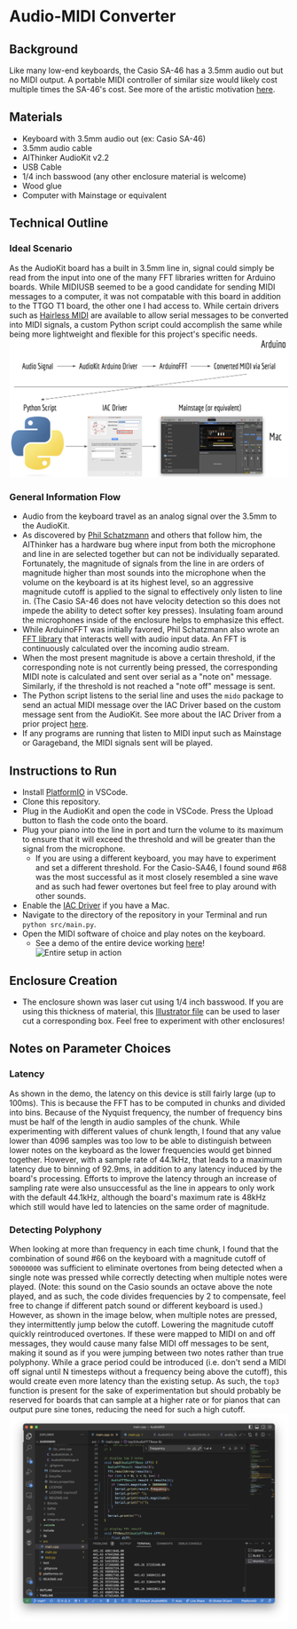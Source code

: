 # Audio-MIDI Converter
## Background
Like many low-end keyboards, the Casio SA-46 has a 3.5mm audio out but no MIDI output. A portable MIDI controller of similar size would likely cost multiple times the SA-46's cost. See more of the artistic motivation [here](https://jkapilian.github.io/COMS3930-portfolio/Final/final.html).

## Materials
* Keyboard with 3.5mm audio out (ex: Casio SA-46)
* 3.5mm audio cable
* AIThinker AudioKit v2.2
* USB Cable
* 1/4 inch basswood (any other enclosure material is welcome)
* Wood glue
* Computer with Mainstage or equivalent

## Technical Outline
### Ideal Scenario
As the AudioKit board has a built in 3.5mm line in, signal could simply be read from the input into one of the many FFT libraries written for Arduino boards. While MIDIUSB seemed to be a good candidate for sending MIDI messages to a computer, it was not compatable with this board in addition to the TTGO T1 board, the other one I had access to. While certain drivers such as [Hairless MIDI](http://projectgus.github.io/hairless-midiserial/#getting_started) are available to allow serial messages to be converted into MIDI signals, a custom Python script could accomplish the same while being more lightweight and flexible for this project's specific needs.
![High level setup](img/Fig0.png)

### General Information Flow
* Audio from the keyboard travel as an analog signal over the 3.5mm to the AudioKit.
* As discovered by [Phil Schatzmann](https://www.pschatzmann.ch/home/2021/12/15/the-ai-thinker-audiokit-audio-input-bug/) and others that follow him, the AIThinker has a hardware bug where input from both the microphone and line in are selected together but can not be individually separated. Fortunately, the magnitude of signals from the line in are orders of magnitude higher than most sounds into the microphone when the volume on the keyboard is at its highest level, so an aggressive magnitude cutoff is applied to the signal to effectively only listen to line in. (The Casio SA-46 does not have velocity detection so this does not impede the ability to detect softer key presses). Insulating foam around the microphones inside of the enclosure helps to emphasize this effect.
* While ArduinoFFT was initially favored, Phil Schatzmann also wrote an [FFT library](https://github.com/pschatzmann/arduino-audio-tools/blob/main/examples/examples-audiokit/streams-audiokit-fft/streams-audiokit-fft.ino) that interacts well with audio input data. An FFT is continuously calculated over the incoming audio stream.
* When the most present magnitude is above a certain threshold, if the corresponding note is not currently being pressed, the corresponding MIDI note is calculated and sent over serial as a "note on" message. Similarly, if the threshold is not reached a "note off" message is sent.
* The Python script listens to the serial line and uses the `mido` package to send an actual MIDI message over the IAC Driver based on the custom message sent from the AudioKit. See more about the IAC Driver from a prior project [here](https://jkapilian.github.io/COMS3930-portfolio/Module%202/mod2-tech.html#iac).
* If any programs are running that listen to MIDI input such as Mainstage or Garageband, the MIDI signals sent will be played.

## Instructions to Run
* Install [PlatformIO](http://platformio.org) in VSCode.
* Clone this repository.
* Plug in the AudioKit and open the code in VSCode. Press the Upload button to flash the code onto the board.
* Plug your piano into the line in port and turn the volume to its maximum to ensure that it will exceed the threshold and will be greater than the signal from the microphone.
  - If you are using a different keyboard, you may have to experiment and set a different threshold. For the Casio-SA46, I found sound #68 was the most successful as it most closely resembled a sine wave and as such had fewer overtones but feel free to play around with other sounds.
* Enable the [IAC Driver](https://support.apple.com/guide/audio-midi-setup/transfer-midi-information-between-apps-ams1013/mac) if you have a Mac.
* Navigate to the directory of the repository in your Terminal and run `python src/main.py`.
* Open the MIDI software of choice and play notes on the keyboard.
  - See a demo of the entire device working [here](https://www.youtube.com/watch?v=xnLHb8oRq4o)!
![Entire setup in action](img/Fig2.png)

## Enclosure Creation
* The enclosure shown was laser cut using 1/4 inch basswood. If you are using this thickness of material, this [Illustrator file](enclosure/MIDI_Enclosure.ai) can be used to laser cut a corresponding box. Feel free to experiment with other enclosures!

## Notes on Parameter Choices
### Latency
As shown in the demo, the latency on this device is still fairly large (up to 100ms). This is because the FFT has to be computed in chunks and divided into bins. Because of the Nyquist frequency, the number of frequency bins must be half of the length in audio samples of the chunk. While experimenting with different values of chunk length, I found that any value lower than 4096 samples was too low to be able to distinguish between lower notes on the keyboard as the lower frequencies would get binned together. However, with a sample rate of 44.1kHz, that leads to a maximum latency due to binning of 92.9ms, in addition to any latency induced by the board's processing. Efforts to improve the latency through an increase of sampling rate were also unsuccessful as the line in appears to only work with the default 44.1kHz, although the board's maximum rate is 48kHz which still would have led to latencies on the same order of magnitude.

### Detecting Polyphony
When looking at more than frequency in each time chunk, I found that the combination of sound #66 on the keyboard with a magnitude cutoff of `50000000` was sufficient to eliminate overtones from being detected when a single note was pressed while correctly detecting when multiple notes were played. (Note: this sound on the Casio sounds an octave above the note played, and as such, the code divides frequencies by 2 to compensate, feel free to change if different patch sound or different keyboard is used.) However, as shown in the image below, when multiple notes are pressed, they intermittently jump below the cutoff. Lowering the magnitude cutoff quickly reintroduced overtones. If these were mapped to MIDI on and off messages, they would cause many false MIDI off messages to be sent, making it sound as if you were jumping between two notes rather than true polyphony. While a grace period could be introduced (i.e. don't send a MIDI off signal until N timesteps without a frequency being above the cutoff), this would create even more latency than the existing setup. As such, the `top3` function is present for the sake of experimentation but should probably be reserved for boards that can sample at a higher rate or for pianos that can output pure sine tones, reducing the need for such a high cutoff.
![Polyphony issues in Serial monitor](img/Fig1.png)